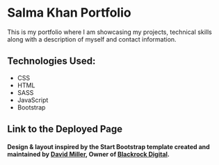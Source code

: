 # Salma Khan Portfolio

This is my portfolio where I am showcasing my projects, technical skills along with a description of myself and contact information. 


## Technologies Used: 
*	CSS
*	HTML
*   SASS
*   JavaScript
*   Bootstrap

## Link to the Deployed Page
<!-- [Salma Khan Resume & Portfolio](https:....) -->


#### Design & layout inspired by the Start Bootstrap template created and maintained by **[David Miller](http://davidmiller.io/)**, Owner of [Blackrock Digital](http://blackrockdigital.io/).














